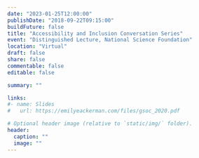 ```yaml
---
date: "2023-01-25T12:00:00"
publishDate: "2018-09-22T09:15:00"
buildFuture: false 
title: "Accessibility and Inclusion Conversation Series"
event: "Distinguished Lecture, National Science Foundation"
location: "Virtual"
draft: false  
share: false
commentable: false
editable: false

summary: ""

links:
#- name: Slides
#   url: https://emilyeackerman.com/files/gsoc_2020.pdf

# Optional header image (relative to `static/img/` folder).
header:
  caption: ""
  image: ""
---
```



